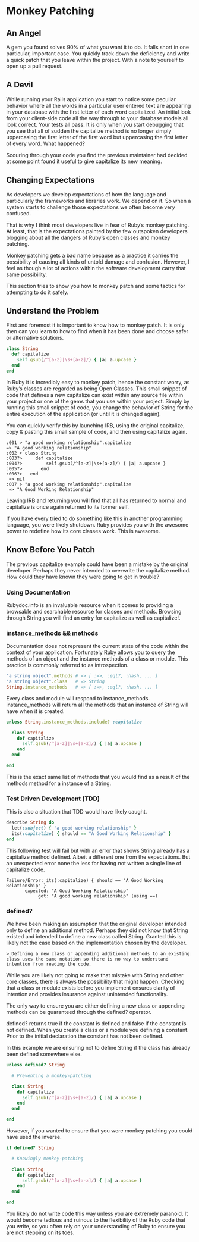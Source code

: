 # Monkey Patching

## An Angel

A gem you found solves 90% of what you want it to do. It falls short in one particular, important case. You quickly track down the deficiency and write a quick patch that you leave within the project. With a note to yourself to open up a pull request.

## A Devil

While running your Rails application you start to notice some peculiar behavior where all the words in a particular user entered text are appearing in your database with the first letter of each word capitalized. An initial look from your client-side code all the way through to your database models all look correct. Your tests all pass. It is only when you start debugging that you see that all of sudden the capitalize method is no longer simply uppercasing the first letter of the first word but uppercasing the first letter of every word. What happened?

Scouring through your code you find the previous maintainer had decided at some point found it useful to give capitalize its new meaning.

## Changing Expectations

As developers we develop expectations of how the language and particularly the frameworks and libraries work. We depend on it. So when a system starts to challenge those expectations we often become very confused. 

That is why I think most developers live in fear of Ruby’s monkey patching. At least, that is the expectations painted by the few outspoken developers blogging about all the dangers of Ruby’s open classes and monkey patching.

Monkey patching gets a bad name because as a practice it carries the possibility of causing all kinds of untold damage and confusion. However, I feel as though a lot of actions within the software development carry that same possibility.

This section tries to show you how to monkey patch and some tactics for attempting to do it safely.

## Understand the Problem

First and foremost it is important to know how to monkey patch. It is only then can you learn to how to find when it has been done and choose safer or alternative solutions.

```ruby
class String
  def capitalize
    self.gsub(/^[a-z]|\s+[a-z]/) { |a| a.upcase }
  end
end
```

In Ruby it is incredibly easy to monkey patch, hence the constant worry, as Ruby’s classes are regarded as being Open Classes. This small snippet of code that defines a new capitalize can exist within any source file within your project or one of the gems that you use within your project. Simply by running this small snippet of code, you change the behavior of String for the entire execution of the application (or until it is changed again).

You can quickly verify this by launching IRB, using the original capitalize, copy & pasting this small sample of code, and then using capitalize again.

```
:001 > "a good working relationship".capitalize
=> "A good working relationship" 
:002 > class String
:003?>     def capitalize
:004?>         self.gsub(/^[a-z]|\s+[a-z]/) { |a| a.upcase }
:005?>       end
:006?>   end
 => nil 
:007 > "a good working relationship".capitalize
 => "A Good Working Relationship" 
```

Leaving IRB and returning you will find that all has returned to normal and capitalize is once again returned to its former self.

If you have every tried to do something like this in another programming language, you were likely shutdown. Ruby provides you with the awesome power to redefine how its core classes work. This is awesome.

## Know Before You Patch

The previous capitalize example could have been a mistake by the original developer. Perhaps they never intended to overwrite the capitalize method. How could they have known they were going to get in trouble?

### Using Documentation

Rubydoc.info is an invaluable resource when it comes to providing a browsable and searchable resource for classes and methods. Browsing through String you will find an entry for capitalize as well as capitalize!.

### instance_methods && methods

Documentation does not represent the current state of the code within the context of your application. Fortunately Ruby allows you to query the methods of an object and the instance methods of a class or module. This practice is commonly referred to as introspection.

```ruby
"a string object".methods # => [ :=>, :eql?, :hash, ... ]
"a string object".class   # => String
String.instance_methods   # => [ :=>, :eql?, :hash, ... ]
```

Every class and module will respond to instance_methods. instance_methods will return all the methods that an instance of String will have when it is created.

```ruby
unless String.instance_methods.include? :capitalize

  class String
    def capitalize
      self.gsub(/^[a-z]|\s+[a-z]/) { |a| a.upcase }
    end
  end

end
```

This is the exact same list of methods that you would find as a result of the methods method for a instance of a String.

### Test Driven Development (TDD)

This is also a situation that TDD would have likely caught.  

```ruby
describe String do
  let(:subject) { "a good working relationship" }
  its(:capitalize) { should == "A Good Working Relationship" }
end
```

This following test will fail but with an error that shows String already has a capitalize method defined. Albeit a different one from the expectations. But an unexpected error none the less for having not written a single line of capitalize code.

```
Failure/Error: its(:capitalize) { should == "A Good Working Relationship" }
       expected: "A Good Working Relationship"
            got: "A good working relationship" (using ==)
```

### defined?

We have been making an assumption that the original developer intended only to define an additional method. Perhaps they did not know that String existed and intended to define a new class called String. Granted this is likely not the case based on the implementation chosen by the developer.

    > Defining a new class or appending additional methods to an existing class uses the same notation so there is no way to understand intention from reading the code. 

While you are likely not going to make that mistake with String and other core classes, there is always the possibility that might happen. Checking that a class or module exists before you implement ensures clarity of intention and provides insurance against unintended functionality.
    
The only way to ensure you are either defining a new class or appending methods can be guaranteed through the defined? operator.

defined? returns true if the constant is defined and false if the constant is not defined. When you create a class or a module you defining a constant. Prior to the initial declaration the constant has not been defined.

In this example we are ensuring not to define String if the class has already been defined somewhere else.

```ruby
unless defined? String

  # Preventing a monkey-patching

  class String
    def capitalize
      self.gsub(/^[a-z]|\s+[a-z]/) { |a| a.upcase }
    end
  end

end
```

However, if you wanted to ensure that you were monkey patching you could have used the inverse.

```ruby
if defined? String

  # Knowingly monkey-patching

  class String
    def capitalize
      self.gsub(/^[a-z]|\s+[a-z]/) { |a| a.upcase }
    end
  end

end
```

You likely do not write code this way unless you are extremely paranoid. It would become tedious and ruinous to the flexibility of the Ruby code that you write, so you often rely on your understanding of Ruby to ensure you are not stepping on its toes.
